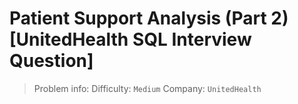 # Patient Support Analysis (Part 2) [UnitedHealth SQL Interview Question]

> Problem info:
> Difficulty: `Medium`
> Company: `UnitedHealth`

